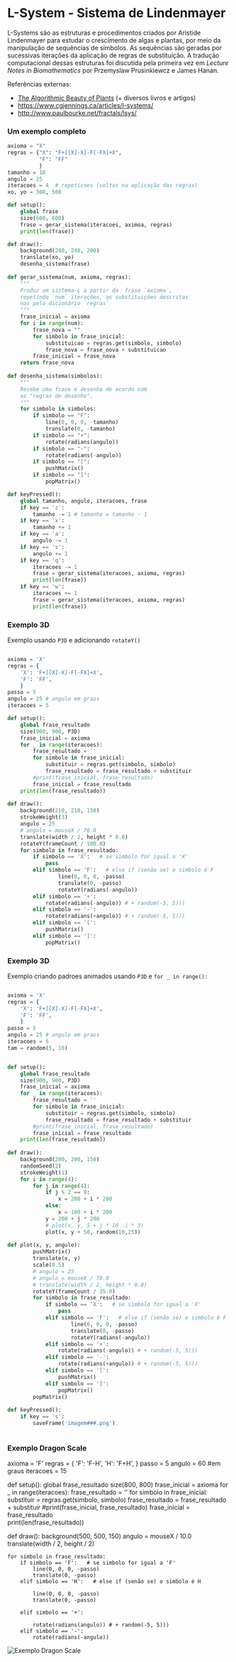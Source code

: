 # L-System - Sistema de Lindenmayer

L-Systems são as estruturas e procedimentos criados por Aristide Lindenmayer para estudar o crescimento de algas e plantas, por meio da manipulação de sequências de símbolos. As sequências são geradas por sucessivas iterações da aplicação de regras de substituição. A tradução computacional dessas estruturas foi discutida pela primeira vez em *Lecture Notes in Biomathematics* por Przemyslaw Prusinkiewcz e James Hanan.

Referências externas:
- [The Algorithmic Beauty of Plants](http://algorithmicbotany.org/papers/#abop) (+ diversos livros e artigos)
- https://www.cgjennings.ca/articles/l-systems/
- http://www.paulbourke.net/fractals/lsys/ 

### Um exemplo completo

```python
axioma = "X"
regras = {"X": "F+[[X]-X]-F[-FX]+X",
          "F": "FF"
          }          
tamanho = 10
angulo = 25
iteracoes = 4  # repeticoes (voltas na aplicação das regras)
xo, yo = 300, 500

def setup():
    global frase
    size(600, 600)
    frase = gerar_sistema(iteracoes, aximoa, regras)
    print(len(frase))

def draw():
    background(240, 240, 200)
    translate(xo, yo)
    desenha_sistema(frase)
            
def gerar_sistema(num, axioma, regras):
    """
    Produz um sistema-L a partir da  frase `axioma`,
    repetindo `num` iterações, as substituições descritas
    nas pelo dicionário `regras`
    """
    frase_inicial = axioma
    for i in range(num):
        frase_nova = ""
        for simbolo in frase_inicial:
            substituicao = regras.get(simbolo, simbolo)  
            frase_nova = frase_nova + substituicao
        frase_inicial = frase_nova
    return frase_nova
            
def desenha_sistema(simbolos):
    """
    Recebe uma frase e desenha de acordo com
    as "regras de desenho".
    """
    for simbolo in simbolos:
        if simbolo == "F":
            line(0, 0, 0, -tamanho)
            translate(0, -tamanho)
        if simbolo == "+":
            rotate(radians(angulo))
        if simbolo == "-":
            rotate(radians(-angulo))
        if simbolo == "[":
            pushMatrix()
        if simbolo == "]":
            popMatrix()

def keyPressed():
    global tamanho, angulo, iteracoes, frase
    if key == 'z':
        tamanho -= 1 # tamanho = tamanho - 1
    if key == 'x':
        tamanho += 1
    if key == 'a':
        angulo -= 1
    if key == 's':
        angulo += 1       
    if key == 'q':
        iteracoes -= 1
        frase = gerar_sistema(iteracoes, axioma, regras)
        print(len(frase))
    if key == 'w':
        iteracoes += 1   
        frase = gerar_sistema(iteracoes, axioma, regras)
        print(len(frase))
```


### Exemplo 3D

Exemplo usando `P3D` e adicionando `rotateY()`

```python

axioma = 'X'
regras = {
    'X': 'F+[[X]-X]-F[-FX]+X',
    'F': 'FF',      
    }
passo = 5
angulo = 25 # angulo em graus
iteracoes = 5

def setup():
    global frase_resultado
    size(900, 900, P3D)
    frase_inicial = axioma
    for _ in range(iteracoes):
        frase_resultado = ''
        for simbolo in frase_inicial:
            substituir = regras.get(simbolo, simbolo)
            frase_resultado = frase_resultado + substituir
        #print(frase_inicial, frase_resultado)
        frase_inicial = frase_resultado    
    print(len(frase_resultado))
    
def draw():
    background(210, 210, 150)
    strokeWeight(3)    
    angulo = 25
    # angulo = mouseX / 70.0
    translate(width / 2, height * 0.8)
    rotateY(frameCount / 100.0)
    for simbolo in frase_resultado:
        if simbolo == 'X':   # se simbolo for igual a 'X'
            pass
        elif simbolo == 'F':   # else if (senão se) o simbolo é F
                line(0, 0, 0, -passo)
                translate(0, -passo)
                rotateY(radians(-angulo))
        elif simbolo == '+':
            rotate(radians(-angulo)) # + random(-5, 5)))
        elif simbolo == '-':
            rotate(radians(+angulo)) # + random(-5, 5)))
        elif simbolo == '[':
            pushMatrix()
        elif simbolo == ']':
            popMatrix()
```

### Exemplo 3D

Exemplo criando padroes animados usando `P3D` e `for _ in range():` 


```python

axioma = 'X'
regras = {
    'X': 'F+[[X]-X]-F[-FX]+X',
    'F': 'FF',      
    }
passo = 5
angulo = 25 # angulo em graus
iteracoes = 5
tam = random(5, 10)


def setup():
    global frase_resultado
    size(900, 900, P3D)
    frase_inicial = axioma
    for _ in range(iteracoes):
        frase_resultado = ''
        for simbolo in frase_inicial:
            substituir = regras.get(simbolo, simbolo)
            frase_resultado = frase_resultado + substituir
        #print(frase_inicial, frase_resultado)
        frase_inicial = frase_resultado    
    print(len(frase_resultado))
    
def draw():
    background(200, 200, 150)
    randomSeed(2)
    strokeWeight(1) 
    for i in range(4):
        for j in range(4):
            if j % 2 == 0:
                x = 200 + i * 200
            else: 
                x = 100 + i * 200
            y = 200 + j * 200
            # plot(x, y, 5 + j * 10 -i * 3)
            plot(x, y + 50, random(10,25))
                   
def plot(x, y, angulo):    
        pushMatrix()
        translate(x, y)  
        scale(0.5)
        # angulo = 25
        # angulo = mouseX / 70.0
        # translate(width / 2, height * 0.8)
        rotateY(frameCount / 35.0)
        for simbolo in frase_resultado:
            if simbolo == 'X':   # se simbolo for igual a 'X'
                pass
            elif simbolo == 'F':   # else if (senão se) o simbolo é F
                    line(0, 0, 0, -passo)
                    translate(0, -passo)
                    rotateY(radians(-angulo))
            elif simbolo == '+':
                rotate(radians(-angulo)) # + random(-5, 5)))
            elif simbolo == '-':
                rotate(radians(+angulo)) # + random(-5, 5)))
            elif simbolo == '[':
                pushMatrix()
            elif simbolo == ']':    
                popMatrix()
        popMatrix()    
        
def keyPressed():
    if key == 's':
        saveFrame('imagem###.png') 
        
```              

 ### Exemplo Dragon Scale
 

axioma = 'F'
regras = {
          'F': 'F-H',
          'H': 'F+H',
          }
passo = 5
angulo = 60 #em graus
iteracoes = 15

def setup():
    global frase_resultado
    size(800, 800)
    frase_inicial = axioma
    for _ in range(iteracoes):
        frase_resultado = ''
        for simbolo in frase_inicial:
            substituir = regras.get(simbolo, simbolo)
            frase_resultado = frase_resultado + substituir
        #print(frase_inicial, frase_resultado)
        frase_inicial = frase_resultado    
    print(len(frase_resultado))
    
def draw():
    background(500, 500, 150)
    angulo = mouseX / 10.0
    translate(width / 2, height / 2)

    for simbolo in frase_resultado:
        if simbolo == 'F':   # se simbolo for igual a 'F'
            line(0, 0, 0, -passo)
            translate(0, -passo)
        elif simbolo == 'H':   # else if (senão se) o simbolo é H
        
            line(0, 0, 0, -passo)
            translate(0, -passo)
                
        elif simbolo == '+':
            
            rotate(radians(angulo)) # + random(-5, 5)))
        elif simbolo == '-':
            rotate(radians(-angulo))

![Exemplo Dragon Scale](https://user-images.githubusercontent.com/91154739/140662460-d3974a4b-8d26-4225-99da-4ce7b791163d.png)
